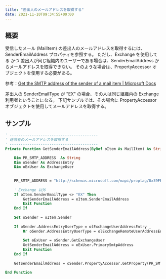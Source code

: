 ```yaml
---
title: "差出人のメールアドレスを取得する"
date: 2021-11-10T09:34:55+09:00
---
```


## 概要
受信したメール (MailItem) の差出人のメールアドレスを取得するには、SenderEmailAddress プロパティを参照する。
ただし、Exchange を使用してる かつ 差出人が同じ組織内のユーザーである場合は、SenderEmailAddress からメールアドレスを取得できない。
そのような場合は、PropertyAccessor オブジェクトを使用する必要がある。

参考：[Get the SMTP address of the sender of a mail item | Microsoft Docs](https://docs.microsoft.com/en-us/office/client-developer/outlook/pia/how-to-get-the-smtp-address-of-the-sender-of-a-mail-item)

差出人の SenderEmailType が "EX" の場合、その人は同じ組織内の Exchange 利用者ということになる。
下記サンプルでは、その場合に PropertyAccessor オブジェクトを使用してメールアドレスを取得する。

## サンプル

```vb
' ----------------------------------------
' 送信者のメールアドレスを取得する
' ----------------------------------------
Private Function GetSenderEmailAddress(ByRef oItem As MailItem) As String

    Dim PR_SMTP_ADDRESS  As String
    Dim oSender As AddressEntry
    Dim oExUser As ExchangeUser
    
    
    PR_SMTP_ADDRESS = "http://schemas.microsoft.com/mapi/proptag/0x39FE001E"
    
    ' Exchange 以外
    If oItem.SenderEmailType <> "EX" Then
        GetSenderEmailAddress = oItem.SenderEmailAddress
        Exit Function
    End If
    
    Set oSender = oItem.Sender
    
    If oSender.AddressEntryUserType = olExchangeUserAddressEntry _
        Or oSender.AddressEntryUserType = olExchangeRemoteUserAddressEntry Then
        
        Set oExUser = oSender.GetExchangeUser
        GetSenderEmailAddress = oExUser.PrimarySmtpAddress
        Exit Function
    End If
    
    GetSenderEmailAddress = oSender.PropertyAccessor.GetProperty(PR_SMTP_ADDRESS)

End Function
```
